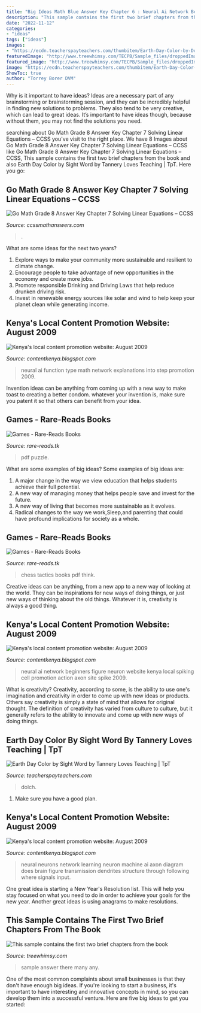 ```yaml
---
title: "Big Ideas Math Blue Answer Key Chapter 6 : Neural Ai Network Beginners Figure Neuron Website Kenya Local Spiking Cell Promotion Action Axon Site Spike 2009"
description: "This sample contains the first two brief chapters from the book"
date: "2022-11-12"
categories:
- "ideas"
tags: ["ideas"]
images:
- "https://ecdn.teacherspayteachers.com/thumbitem/Earth-Day-Color-by-Dolch-Sight-Word-3671351-1550518388/original-3671351-4.jpg"
featuredImage: "http://www.treewhimsy.com/TECPB/Sample_files/droppedImage_5.jpg"
featured_image: "http://www.treewhimsy.com/TECPB/Sample_files/droppedImage_5.jpg"
image: "https://ecdn.teacherspayteachers.com/thumbitem/Earth-Day-Color-by-Dolch-Sight-Word-3671351-1550518388/original-3671351-4.jpg"
ShowToc: true
author: "Torrey Borer DVM"
---
```



Why is it important to have ideas?
Ideas are a necessary part of any brainstorming or brainstorming session, and they can be incredibly helpful in finding new solutions to problems. They also tend to be very creative, which can lead to great ideas. It’s important to have ideas though, because without them, you may not find the solutions you need.

	

		
searching about Go Math Grade 8 Answer Key Chapter 7 Solving Linear Equations – CCSS you've visit to the right place. We have 8 Images about Go Math Grade 8 Answer Key Chapter 7 Solving Linear Equations – CCSS like Go Math Grade 8 Answer Key Chapter 7 Solving Linear Equations – CCSS, This sample contains the first two brief chapters from the book and also Earth Day Color by Sight Word by Tannery Loves Teaching | TpT. Here you go:
		
    
## Go Math Grade 8 Answer Key Chapter 7 Solving Linear Equations – CCSS

<img loading=lazy src="https://ccssmathanswers.com/wp-content/uploads/2020/12/go-math-grade-8-chapter-7-solving-linear-equations-answer-key.jpeg" onerror="this.onerror=null;this.src='https://tse3.mm.bing.net/th?id=OIP.o4DZ97iufTD79MgmRpjKIAHaEK&amp;pid=15.1';" alt="Go Math Grade 8 Answer Key Chapter 7 Solving Linear Equations – CCSS">

_Source: ccssmathanswers.com_

>. 

	

What are some ideas for the next two years?
1. Explore ways to make your community more sustainable and resilient to climate change.
2. Encourage people to take advantage of new opportunities in the economy and create more jobs.
3. Promote responsible Drinking and Driving Laws that help reduce drunken driving risk.
4. Invest in renewable energy sources like solar and wind to help keep your planet clean while generating income.

    
## Kenya&#039;s Local Content Promotion Website: August 2009

<img loading=lazy src="http://www.codeproject.com/KB/recipes/NeuralNetwork_1/Step.png" onerror="this.onerror=null;this.src='https://tse4.mm.bing.net/th?id=OIP.ME3I5rcqTQC6iIPK0n3wGQHaF2&amp;pid=15.1';" alt="Kenya&#039;s local content promotion website: August 2009">

_Source: contentkenya.blogspot.com_

>neural ai function type math network explanations into step promotion 2009. 

	

Invention ideas can be anything from coming up with a new way to make toast to creating a better condom. whatever your invention is, make sure you patent it so that others can benefit from your idea.

    
## Games - Rare-Reads Books

<img loading=lazy src="https://images-na.ssl-images-amazon.com/images/I/41T2iEWXHHL._SL500_SX328_BO1,204,203,200_.jpg" onerror="this.onerror=null;this.src='https://tse1.mm.bing.net/th?id=OIP.8Jl9dObim2z_8VMTN-EmegAAAA&amp;pid=15.1';" alt="Games - Rare-Reads Books">

_Source: rare-reads.tk_

>pdf puzzle. 

	

What are some examples of big ideas?
Some examples of big ideas are: 
1. A major change in the way we view education that helps students achieve their full potential. 
2. A new way of managing money that helps people save and invest for the future. 
3. A new way of living that becomes more sustainable as it evolves. 
4. Radical changes to the way we work,Sleep,and parenting that could have profound implications for society as a whole.

    
## Games - Rare-Reads Books

<img loading=lazy src="https://images-na.ssl-images-amazon.com/images/I/515CIFEMWcL._SX339_BO1,204,203,200_.jpg" onerror="this.onerror=null;this.src='https://tse3.mm.bing.net/th?id=OIP.nSPoFmd71zBi_6et8hpUlQAAAA&amp;pid=15.1';" alt="Games - Rare-Reads Books">

_Source: rare-reads.tk_

>chess tactics books pdf think. 

	

Creative ideas can be anything, from a new app to a new way of looking at the world. They can be inspirations for new ways of doing things, or just new ways of thinking about the old things. Whatever it is, creativity is always a good thing.

    
## Kenya&#039;s Local Content Promotion Website: August 2009

<img loading=lazy src="http://www.codeproject.com/KB/recipes/NeuralNetwork_1/BrainNeuronSpike.png" onerror="this.onerror=null;this.src='https://tse2.mm.bing.net/th?id=OIP.eeiJGWUarDEKzWHYASXhNAHaDJ&amp;pid=15.1';" alt="Kenya&#039;s local content promotion website: August 2009">

_Source: contentkenya.blogspot.com_

>neural ai network beginners figure neuron website kenya local spiking cell promotion action axon site spike 2009. 

	

What is creativity?
Creativity, according to some, is the ability to use one's imagination and creativity in order to come up with new ideas or products. Others say creativity is simply a state of mind that allows for original thought. The definition of creativity has varied from culture to culture, but it generally refers to the ability to innovate and come up with new ways of doing things.

    
## Earth Day Color By Sight Word By Tannery Loves Teaching | TpT

<img loading=lazy src="https://ecdn.teacherspayteachers.com/thumbitem/Earth-Day-Color-by-Dolch-Sight-Word-3671351-1550518388/original-3671351-4.jpg" onerror="this.onerror=null;this.src='https://tse2.mm.bing.net/th?id=OIP.k4ohtAMcRREZSP01HkflRAAAAA&amp;pid=15.1';" alt="Earth Day Color by Sight Word by Tannery Loves Teaching | TpT">

_Source: teacherspayteachers.com_

>dolch. 

	

1. Make sure you have a good plan.

    
## Kenya&#039;s Local Content Promotion Website: August 2009

<img loading=lazy src="http://www.codeproject.com/KB/recipes/NeuralNetwork_1/BrainNeuron.png" onerror="this.onerror=null;this.src='https://tse3.mm.bing.net/th?id=OIP.w3bmt3F8UWNfAewsDfUiZQHaEe&amp;pid=15.1';" alt="Kenya&#039;s local content promotion website: August 2009">

_Source: contentkenya.blogspot.com_

>neural neurons network learning neuron machine ai axon diagram does brain figure transmission dendrites structure through following where signals input. 

	

One great idea is starting a New Year's Resolution list. This will help you stay focused on what you need to do in order to achieve your goals for the new year. Another great ideas is using anagrams to make resolutions.

    
## This Sample Contains The First Two Brief Chapters From The Book

<img loading=lazy src="http://www.treewhimsy.com/TECPB/Sample_files/droppedImage_5.jpg" onerror="this.onerror=null;this.src='https://tse3.mm.bing.net/th?id=OIP.KwxgTe-nuTf1Kegu3aEDrgAAAA&amp;pid=15.1';" alt="This sample contains the first two brief chapters from the book">

_Source: treewhimsy.com_

>sample answer there many any. 

	

One of the most common complaints about small businesses is that they don't have enough big ideas. If you're looking to start a business, it's important to have interesting and innovative concepts in mind, so you can develop them into a successful venture. Here are five big ideas to get you started: 

